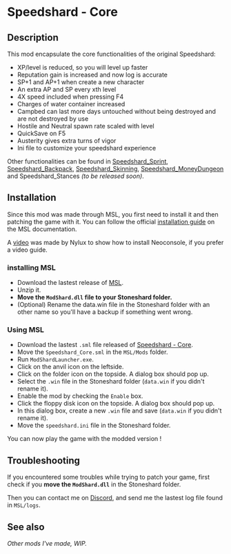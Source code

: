 # Speedshard - Core

## Description

This mod encapsulate the core functionalities of the original Speedshard:
- XP/level is reduced, so you will level up faster
- Reputation gain is increased and now log is accurate
- SP+1 and AP+1 when create a new character
- An extra AP and SP every xth level
- 4X speed included when pressing F4
- Charges of water container increased
- ﻿Campbed can last more days untouched without being destroyed and are not destroyed by use
- Hostile and Neutral spawn rate scaled with level
- QuickSave on F5
- Austerity gives extra turns of vigor
- Ini file to customize your speedshard experience

Other functionalities can be found in [Speedshard_Sprint](https://github.com/remyCases/SpeedshardSprint), [Speedshard_Backpack](https://github.com/remyCases/SpeedshardBackpack), [Speedshard_Skinning](https://github.com/remyCases/SpeedshardSkinning), [Speedshard_MoneyDungeon](https://github.com/remyCases/SpeedshardMoneyDungeon) and Speedshard_Stances *(to be released soon)*.

## Installation

Since this mod was made through MSL, you first need to install it and then patching the game with it.
You can follow the official [installation guide](https://dddddragon.github.io/ModShardLauncher/guides/how-to-play-mod.html) on the MSL documentation.

A [video](https://www.youtube.com/watch?v=_J0oJYGi38E&t=13s&ab_channel=Nylux) was made by Nylux to show how to install Neoconsole, if you prefer a video guide.

### installing MSL

- Download the lastest release of [MSL](https://github.com/DDDDDragon/ModShardLauncher).
- Unzip it.
- **Move the `ModShard.dll` file to your Stoneshard folder.**
- (Optional) Rename the data.win file in the Stoneshard folder with an other name so you'll have a backup if something went wrong.

### Using MSL

- Download the lastest `.sml` file released of [Speedshard - Core](https://github.com/remyCases/SpeedshardCore/releases).
- Move the `Speedshard_Core.sml` in the `MSL/Mods` folder.
- Run `ModShardLauncher.exe`.
- Click on the anvil icon on the leftside.
- Click on the folder icon on the topside. A dialog box should pop up.
- Select the `.win` file in the Stoneshard folder (`data.win` if you didn't rename it).
- Enable the mod by checking the `Enable` box.
- Click the floppy disk icon on the topside. A dialog box should pop up.
- In this dialog box, create a new `.win` file and save (`data.win` if you didn't rename it).
- Move the `speedshard.ini` file in the Stoneshard folder.

You can now play the game with the modded version !

## Troubleshooting

If you encountered some troubles while trying to patch your game, first check if you **move the `ModShard.dll`** in the Stoneshard folder.

Then you can contact me on [Discord](https://discord.com/users/200330865522376704), and send me the lastest log file found in `MSL/logs`.

## See also

*Other mods I've made, WIP.*